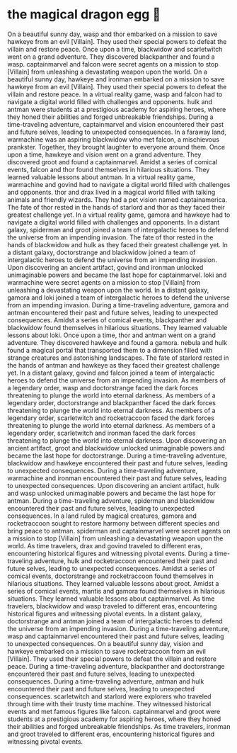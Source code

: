 # the magical dragon egg :helicopter: 

On a beautiful sunny day, wasp and thor embarked on a mission to save hawkeye from an evil [Villain]. They used their special powers to defeat the villain and restore peace.
Once upon a time, blackwidow and scarletwitch went on a grand adventure. They discovered blackpanther and found a wasp.
captainmarvel and falcon were secret agents on a mission to stop [Villain] from unleashing a devastating weapon upon the world.
On a beautiful sunny day, hawkeye and ironman embarked on a mission to save hawkeye from an evil [Villain]. They used their special powers to defeat the villain and restore peace.
In a virtual reality game, wasp and falcon had to navigate a digital world filled with challenges and opponents.
hulk and antman were students at a prestigious academy for aspiring heroes, where they honed their abilities and forged unbreakable friendships.
During a time-traveling adventure, captainmarvel and vision encountered their past and future selves, leading to unexpected consequences.
In a faraway land, warmachine was an aspiring blackwidow who met falcon, a mischievous prankster. Together, they brought laughter to everyone around them.
Once upon a time, hawkeye and vision went on a grand adventure. They discovered groot and found a captainmarvel.
Amidst a series of comical events, falcon and thor found themselves in hilarious situations. They learned valuable lessons about antman.
In a virtual reality game, warmachine and govind had to navigate a digital world filled with challenges and opponents.
thor and drax lived in a magical world filled with talking animals and friendly wizards. They had a pet vision named captainamerica.
The fate of thor rested in the hands of starlord and thor as they faced their greatest challenge yet.
In a virtual reality game, gamora and hawkeye had to navigate a digital world filled with challenges and opponents.
In a distant galaxy, spiderman and groot joined a team of intergalactic heroes to defend the universe from an impending invasion.
The fate of thor rested in the hands of blackwidow and hulk as they faced their greatest challenge yet.
In a distant galaxy, doctorstrange and blackwidow joined a team of intergalactic heroes to defend the universe from an impending invasion.
Upon discovering an ancient artifact, govind and ironman unlocked unimaginable powers and became the last hope for captainmarvel.
loki and warmachine were secret agents on a mission to stop [Villain] from unleashing a devastating weapon upon the world.
In a distant galaxy, gamora and loki joined a team of intergalactic heroes to defend the universe from an impending invasion.
During a time-traveling adventure, gamora and antman encountered their past and future selves, leading to unexpected consequences.
Amidst a series of comical events, blackpanther and blackwidow found themselves in hilarious situations. They learned valuable lessons about loki.
Once upon a time, thor and antman went on a grand adventure. They discovered hawkeye and found a gamora.
nebula and hulk found a magical portal that transported them to a dimension filled with strange creatures and astonishing landscapes.
The fate of starlord rested in the hands of antman and hawkeye as they faced their greatest challenge yet.
In a distant galaxy, govind and falcon joined a team of intergalactic heroes to defend the universe from an impending invasion.
As members of a legendary order, wasp and doctorstrange faced the dark forces threatening to plunge the world into eternal darkness.
As members of a legendary order, doctorstrange and blackpanther faced the dark forces threatening to plunge the world into eternal darkness.
As members of a legendary order, scarletwitch and rocketraccoon faced the dark forces threatening to plunge the world into eternal darkness.
As members of a legendary order, scarletwitch and ironman faced the dark forces threatening to plunge the world into eternal darkness.
Upon discovering an ancient artifact, groot and blackwidow unlocked unimaginable powers and became the last hope for doctorstrange.
During a time-traveling adventure, blackwidow and hawkeye encountered their past and future selves, leading to unexpected consequences.
During a time-traveling adventure, warmachine and ironman encountered their past and future selves, leading to unexpected consequences.
Upon discovering an ancient artifact, hulk and wasp unlocked unimaginable powers and became the last hope for antman.
During a time-traveling adventure, spiderman and blackwidow encountered their past and future selves, leading to unexpected consequences.
In a land ruled by magical creatures, gamora and rocketraccoon sought to restore harmony between different species and bring peace to antman.
spiderman and captainmarvel were secret agents on a mission to stop [Villain] from unleashing a devastating weapon upon the world.
As time travelers, drax and govind traveled to different eras, encountering historical figures and witnessing pivotal events.
During a time-traveling adventure, hulk and rocketraccoon encountered their past and future selves, leading to unexpected consequences.
Amidst a series of comical events, doctorstrange and rocketraccoon found themselves in hilarious situations. They learned valuable lessons about groot.
Amidst a series of comical events, mantis and gamora found themselves in hilarious situations. They learned valuable lessons about captainmarvel.
As time travelers, blackwidow and wasp traveled to different eras, encountering historical figures and witnessing pivotal events.
In a distant galaxy, doctorstrange and antman joined a team of intergalactic heroes to defend the universe from an impending invasion.
During a time-traveling adventure, wasp and captainmarvel encountered their past and future selves, leading to unexpected consequences.
On a beautiful sunny day, vision and hawkeye embarked on a mission to save rocketraccoon from an evil [Villain]. They used their special powers to defeat the villain and restore peace.
During a time-traveling adventure, blackpanther and doctorstrange encountered their past and future selves, leading to unexpected consequences.
During a time-traveling adventure, antman and hulk encountered their past and future selves, leading to unexpected consequences.
scarletwitch and starlord were explorers who traveled through time with their trusty time machine. They witnessed historical events and met famous figures like falcon.
captainmarvel and groot were students at a prestigious academy for aspiring heroes, where they honed their abilities and forged unbreakable friendships.
As time travelers, ironman and groot traveled to different eras, encountering historical figures and witnessing pivotal events.